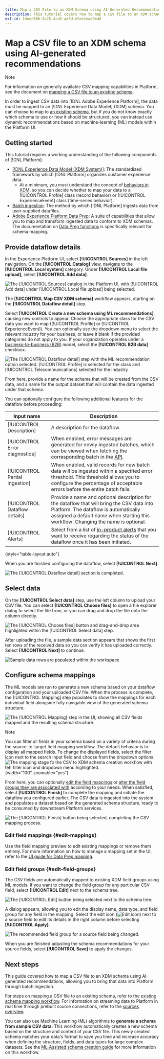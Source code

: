 ```yaml
---
title: Map a CSV File to an XDM Schema using AI-Generated Recommendations
description: This tutorial covers how to map a CSV file to an XDM schema using AI-generated recommendations.
exl-id: 1daedf0b-5a25-4ca5-ae5d-e9ee1eae9e4d
---
```

# Map a CSV file to an XDM schema using AI-generated recommendations

>[!NOTE]
>
>For information on generally available CSV mapping capabilities in Platform, see the document on [mapping a CSV file to an existing schema](./existing-schema.md).

In order to ingest CSV data into [!DNL Adobe Experience Platform], the data must be mapped to an [!DNL Experience Data Model] (XDM) schema. You can choose to map to [an existing schema](./existing-schema.md), but if you do not know exactly which schema to use or how it should be structured, you can instead use dynamic recommendations based on machine-learning (ML) models within the Platform UI.

## Getting started

This tutorial requires a working understanding of the following components of [!DNL Platform]:

* [[!DNL Experience Data Model (XDM System)]](../../../xdm/home.md): The standardized framework by which [!DNL Platform] organizes customer experience data.
    * At a minimum, you must understand the concept of [behaviors in XDM](../../../xdm/home.md#data-behaviors), so you can decide whether to map your data to a [!UICONTROL Profile] class (record behavior) or [!UICONTROL ExperienceEvent] class (time-series behavior).
* [Batch ingestion](../../batch-ingestion/overview.md): The method by which [!DNL Platform] ingests data from user-supplied datafiles.
* [Adobe Experience Platform Data Prep](../../batch-ingestion/overview.md): A suite of capabilities that allow you to map and transform ingested data to conform to XDM schemas. The documentation on [Data Prep functions](../../../data-prep/functions.md) is specifically relevant for schema mapping.

## Provide dataflow details

In the Experience Platform UI, select **[!UICONTROL Sources]** in the left navigation. On the **[!UICONTROL Catalog]** view, navigate to the **[!UICONTROL Local system]** category. Under **[!UICONTROL Local file upload]**, select **[!UICONTROL Add data]**.

![The [!UICONTROL Sources] catalog in the Platform UI, with [!UICONTROL Add data] under [!UICONTROL Local file upload] being selected.](../../images/tutorials/map-csv-recommendations/local-file-upload.png)

The **[!UICONTROL Map CSV XDM schema]** workflow appears, starting on the **[!UICONTROL Dataflow detail]** step.

Select **[!UICONTROL Create a new schema using ML recommendations]**, causing new controls to appear. Choose the appropriate class for the CSV data you want to map ([!UICONTROL Profile] or [!UICONTROL ExperienceEvent]). You can optionally use the dropdown menu to select the relevant industry for your business, or leave it blank if the provided categories do not apply to you. If your organization operates under a [business-to-business (B2B)](../../../xdm/tutorials/relationship-b2b.md) model, select the **[!UICONTROL B2B data]** checkbox.

![The [!UICONTROL Dataflow detail] step with the ML recommendation option selected. [!UICONTROL Profile] is selected for the class and [!UICONTROL Telecommunications] selected for the industry](../../images/tutorials/map-csv-recommendations/select-class-and-industry.png)

From here, provide a name for the schema that will be created from the CSV data, and a name for the output dataset that will contain the data ingested under that schema.

You can optionally configure the following additional features for the dataflow before proceeding:

| Input name | Description |
| --- | --- |
| [!UICONTROL Description] | A description for the dataflow. |
| [!UICONTROL Error diagnostics] | When enabled, error messages are generated for newly ingested batches, which can be viewed when fetching the corresponding batch in the [API](../../batch-ingestion/api-overview.md). |
| [!UICONTROL Partial ingestion] | When enabled, valid records for new batch data will be ingested within a specified error threshold. This threshold allows you to configure the percentage of acceptable errors before the entire batch fails. |
| [!UICONTROL Dataflow details] | Provide a name and optional description for the dataflow that will bring the CSV data into Platform. The dataflow is automatically assigned a default name when starting this workflow. Changing the name is optional. |
| [!UICONTROL Alerts] | Select from a list of [in-product alerts](../../../observability/alerts/overview.md) that you want to receive regarding the status of the dataflow once it has been initiated. |

{style="table-layout:auto"}

When you are finished configuring the dataflow, select **[!UICONTROL Next]**.

![The [!UICONTROL Dataflow detail] section is completed.](../../images/tutorials/map-csv-recommendations/dataflow-detail-complete.png)

## Select data

On the **[!UICONTROL Select data]** step, use the left column to upload your CSV file. You can select **[!UICONTROL Choose files]** to open a file explorer dialog to select the file from, or you can drag and drop the file onto the column directly.

![The [!UICONTROL Choose files] button and drag-and-drop area highlighted within the [!UICONTROL Select data] step.](../../images/tutorials/map-csv-recommendations/upload-files.png)

After uploading the file, a sample data section appears that shows the first ten rows of the received data so you can verify it has uploaded correctly. Select **[!UICONTROL Next]** to continue.

![Sample data rows are populated within the workspace](../../images/tutorials/map-csv-recommendations/data-uploaded.png)

## Configure schema mappings

The ML models are run to generate a new schema based on your dataflow configuration and your uploaded CSV file. When the process is complete, the [!UICONTROL Mapping] step populates to show the mappings for each individual field alongside fully navigable view of the generated schema structure.

![The [!UICONTROL Mapping] step in the UI, showing all CSV fields mapped and the resulting schema structure.](../../images/tutorials/map-csv-recommendations/schema-generated.png)

>[!NOTE]
>
>You can filter all fields in your schema based on a variety of criteria during the source-to-target field mapping workflow. The default behavior is to display all mapped fields. To change the displayed fields, select the filter icon next to the search input field and choose from the dropdown options.<br> ![The mapping stage fo the CSV to XDM schema creation workflow with teh filter icon and dropdown menu highlighted.](../../images/tutorials/map-csv-recommendations/source-field-to-target-mapping-filter.png "The mapping stage fo the CSV to XDM schema creation workflow with teh filter icon and dropdown menu highlighted."){width="100" zoomable="yes"}

From here, you can optionally [edit the field mappings](#edit-mappings) or [alter the field groups they are associated with](#edit-schema) according to your needs. When satisfied, select **[!UICONTROL Finish]** to complete the mapping and initiate the dataflow you configured earlier. The CSV data is ingested into the system and populates a dataset based on the generated schema structure, ready to be consumed by downstream Platform services.

![The [!UICONTROL Finish] button being selected, completing the CSV mapping process.](../../images/tutorials/map-csv-recommendations/finish-mapping.png)

### Edit field mappings {#edit-mappings}

Use the field mapping preview to edit existing mappings or remove them entirely. For more information on how to manage a mapping set in the UI, refer to the [UI guide for Data Prep mapping](../../../data-prep/ui/mapping.md#mapping-interface).

### Edit field groups {#edit-field-groups}

The CSV fields are automatically mapped to existing XDM field groups using ML models. If you want to change the field group for any particular CSV field, select **[!UICONTROL Edit]** next to the schema tree.

![The [!UICONTROL Edit] button being selected next to the schema tree.](../../images/tutorials/map-csv-recommendations/edit-schema-structure.png)

A dialog appears, allowing you to edit the display name, data type, and field group for any field in the mapping. Select the edit icon (![Edit icon](../../images/tutorials/map-csv-recommendations/edit-icon.png)) next to a source field to edit its details in the right column before selecting **[!UICONTROL Apply]**.

![The recommended field group for a source field being changed.](../../images/tutorials/map-csv-recommendations/select-schema-field.png)

When you are finished adjusting the schema recommendations for your source fields, select **[!UICONTROL Save]** to apply the changes.

## Next steps

This guide covered how to map a CSV file to an XDM schema using AI-generated recommendations, allowing you to bring that data into Platform through batch ingestion.

For steps on mapping a CSV file to an existing schema, refer to the [existing schema mapping workflow](./existing-schema.md). For information on streaming data to Platform in real time through prebuilt source connections, refer to the [sources overview](../../../sources/home.md).

You can also use Machine Learning (ML) algorithms to **generate a schema from sample CSV data**. This workflow automatically creates a new schema based on the structure and content of your CSV file. This newly created schema matches your data's format to save you time and increase accuracy when defining the structure, fields, and data types for large complex datasets. See the [ML-Assisted schema creation guide](../../../xdm/ui/ml-assisted-schema-creation.md) for more information on this workflow.
